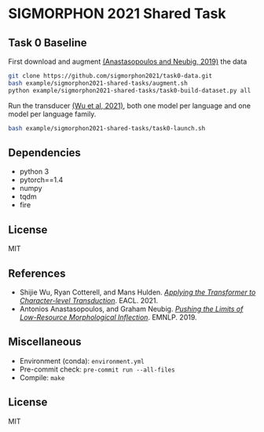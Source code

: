 # SIGMORPHON 2021 Shared Task

## Task 0 Baseline

First download and augment [(Anastasopoulos and Neubig, 2019)](https://arxiv.org/abs/1908.05838) the data
```bash
git clone https://github.com/sigmorphon2021/task0-data.git
bash example/sigmorphon2021-shared-tasks/augment.sh
python example/sigmorphon2021-shared-tasks/task0-build-dataset.py all
```

Run the transducer [(Wu et al, 2021)](https://arxiv.org/abs/2005.10213), both one model per language and one model per language family.
```bash
bash example/sigmorphon2021-shared-tasks/task0-launch.sh
```


## Dependencies

- python 3
- pytorch==1.4
- numpy
- tqdm
- fire


## License

MIT

## References

- Shijie Wu, Ryan Cotterell, and Mans Hulden. [*Applying the Transformer to Character-level Transduction*](https://arxiv.org/abs/2005.10213). EACL. 2021.
- Antonios Anastasopoulos, and Graham Neubig. [*Pushing the Limits of Low-Resource Morphological Inflection*](https://arxiv.org/abs/1908.05838). EMNLP. 2019.


## Miscellaneous

- Environment (conda): `environment.yml`
- Pre-commit check: `pre-commit run --all-files`
- Compile: `make`


## License

MIT
